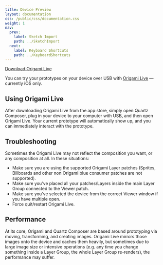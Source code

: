 ```yaml
---
title: Device Preview
layout: documentation
css: /public/css/documentation.css
weight: 1
nav:
  prev:
    label: Sketch Import
    path: ../SketchImport
  next:
    label: Keyboard Shortcuts
    path: ../KeyboardShortcuts
---
```


<a class="action-button" href="http://itunes.apple.com/app/id942636206" target="_blank">Download Origami Live</a>

You can try your prototypes on your device over USB with [Origami Live](http://itunes.apple.com/app/id942636206) &mdash; currently iOS only.

## Using Origami Live
After downloading Origami Live from the app store, simply open Quartz Composer, plug in your device to your computer with USB, and then open Origami Live. Your current prototype will automatically show up, and you can immediately interact with the prototype.

## Troubleshooting
Sometimes the Origami Live may not reflect the composition you want, or any composition at all. In these situations:

<ul class="bulleted-list">
	<li>Make sure you are using the supported Origami Layer patches (Sprites, Billboards and other non Origami blue consumer patches are not supported).</li>
	<li>Make sure you've placed all your patches/Layers inside the main Layer Group connected to the Viewer patch.</li>
	<li>Make sure you've selected the device from the correct Viewer window if you have multiple open.</li>
	<li>Force quit/restart Origami Live.</li>
</ul>

## Performance
At its core, Origami and Quartz Composer are based around prototyping via moving, transforming, and creating images. Origami Live mirrors those images onto the device and caches them heavily, but sometimes due to large image size or intensive operations (e.g. any time you change something inside a Layer Group, the whole Layer Group re-renders), the performance may suffer.